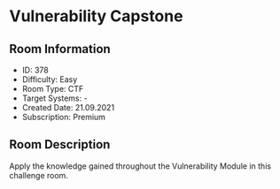 ﻿# Vulnerability Capstone

## Room Information
- ID: 378
- Difficulty: Easy
- Room Type: CTF
- Target Systems: -
- Created Date: 21.09.2021
- Subscription: Premium

## Room Description
Apply the knowledge gained throughout the Vulnerability Module in this challenge room.
